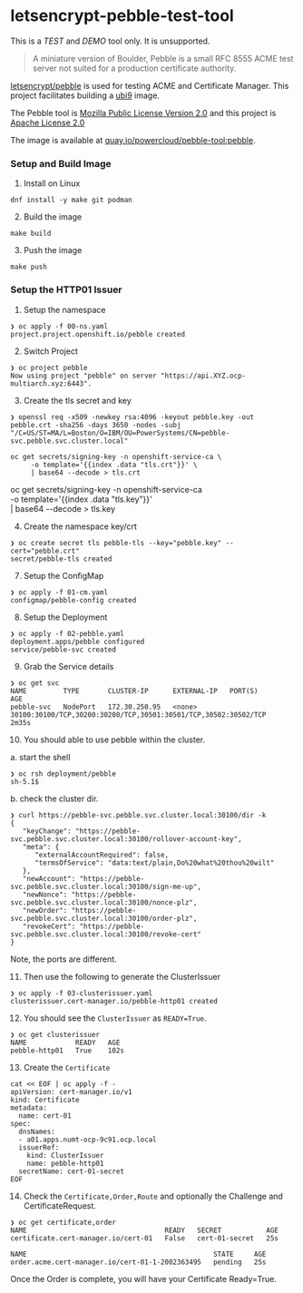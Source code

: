 # letsencrypt-pebble-test-tool

This is a *TEST* and *DEMO* tool only.
It is unsupported.

> A miniature version of Boulder, Pebble is a small RFC 8555 ACME test server not suited for a production certificate authority. 

[letsencrypt/pebble](https://github.com/letsencrypt/pebble/) is used for testing ACME and Certificate Manager. This project facilitates building a [ubi9](https://catalog.redhat.com/software/containers/ubi9/go-toolset/61e5c00b4ec9945c18787690?architecture=amd64&image=6571697c39a638623d7ab4a6) image.

The Pebble tool is [Mozilla Public License Version 2.0](https://github.com/letsencrypt/pebble/blob/main/LICENSE) and this project is [Apache License 2.0](https://github.com/ocp-power-demos/letsencrypt-pebble-test-tool/blob/main/LICENSE)

The image is available at [quay.io/powercloud/pebble-tool:pebble](https://quay.io/repository/powercloud/pebble-tool).

### Setup and Build Image

1. Install on Linux

```
dnf install -y make git podman
```

2. Build the image

```
make build
```

3. Push the image

```
make push
```

### Setup the HTTP01 Issuer

1. Setup the namespace

```
❯ oc apply -f 00-ns.yaml 
project.project.openshift.io/pebble created
```

2. Switch Project

```
❯ oc project pebble
Now using project "pebble" on server "https://api.XYZ.ocp-multiarch.xyz:6443".
```

3. Create the tls secret and key

```
❯ openssl req -x509 -newkey rsa:4096 -keyout pebble.key -out pebble.crt -sha256 -days 3650 -nodes -subj "/C=US/ST=MA/L=Boston/O=IBM/OU=PowerSystems/CN=pebble-svc.pebble.svc.cluster.local"
```

```
oc get secrets/signing-key -n openshift-service-ca \
     -o template='{{index .data "tls.crt"}}' \
     | base64 --decode > tls.crt
```

oc get secrets/signing-key -n openshift-service-ca \
     -o template='{{index .data "tls.key"}}' \
     | base64 --decode > tls.key

4. Create the namespace key/crt

```
❯ oc create secret tls pebble-tls --key="pebble.key" --cert="pebble.crt"
secret/pebble-tls created
```

7. Setup the ConfigMap

```
❯ oc apply -f 01-cm.yaml 
configmap/pebble-config created
```

8. Setup the Deployment

```
❯ oc apply -f 02-pebble.yaml
deployment.apps/pebble configured
service/pebble-svc created
```

9. Grab the Service details

```
❯ oc get svc
NAME         TYPE       CLUSTER-IP      EXTERNAL-IP   PORT(S)                                                           AGE
pebble-svc   NodePort   172.30.250.95   <none>        30100:30100/TCP,30200:30200/TCP,30501:30501/TCP,30502:30502/TCP   2m35s
```

10. You should able to use pebble within the cluster.

a. start the shell

```
❯ oc rsh deployment/pebble
sh-5.1$
```

b. check the cluster dir. 

```
❯ curl https://pebble-svc.pebble.svc.cluster.local:30100/dir -k
{
   "keyChange": "https://pebble-svc.pebble.svc.cluster.local:30100/rollover-account-key",
   "meta": {
      "externalAccountRequired": false,
      "termsOfService": "data:text/plain,Do%20what%20thou%20wilt"
   },
   "newAccount": "https://pebble-svc.pebble.svc.cluster.local:30100/sign-me-up",
   "newNonce": "https://pebble-svc.pebble.svc.cluster.local:30100/nonce-plz",
   "newOrder": "https://pebble-svc.pebble.svc.cluster.local:30100/order-plz",
   "revokeCert": "https://pebble-svc.pebble.svc.cluster.local:30100/revoke-cert"
}
```

Note, the ports are different.

11. Then use the following to generate the ClusterIssuer

```
❯ oc apply -f 03-clusterissuer.yaml
clusterissuer.cert-manager.io/pebble-http01 created
```

12. You should see the `ClusterIssuer` as `READY=True`.

```
❯ oc get clusterissuer
NAME            READY   AGE
pebble-http01   True    102s
```

13. Create the `Certificate`

```
cat << EOF | oc apply -f -
apiVersion: cert-manager.io/v1
kind: Certificate
metadata:
  name: cert-01
spec:
  dnsNames:
  - a01.apps.numt-ocp-9c91.ocp.local
  issuerRef:
    kind: ClusterIssuer
    name: pebble-http01
  secretName: cert-01-secret
EOF
```

14. Check the `Certificate,Order,Route` and optionally the Challenge and CertificateRequest.

```
❯ oc get certificate,order
NAME                                  READY   SECRET           AGE
certificate.cert-manager.io/cert-01   False   cert-01-secret   25s

NAME                                              STATE     AGE
order.acme.cert-manager.io/cert-01-1-2002363495   pending   25s
```

Once the Order is complete, you will have your Certificate Ready=True.